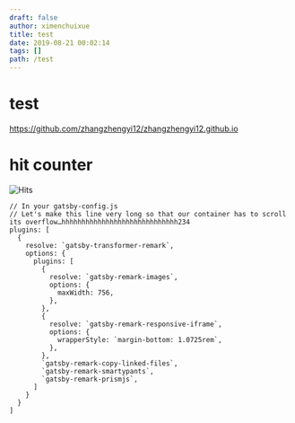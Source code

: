 ```yaml
---
draft: false
author: ximenchuixue
title: test
date: 2019-08-21 00:02:14
tags: []
path: /test
---
```


# test
https://github.com/zhangzhengyi12/zhangzhengyi12.github.io
# hit counter

<img src="http://39.108.57.183:8020/api/v1/count/tag.svg?url=http%3A%2F%2Fblog.angelxiang.com" alt="Hits"/>

```javascript{1-2,22}{numberLines: true}
// In your gatsby-config.js
// Let's make this line very long so that our container has to scroll its overflow…hhhhhhhhhhhhhhhhhhhhhhhhhhhhh234
plugins: [
  {
    resolve: `gatsby-transformer-remark`,
    options: {
      plugins: [
        {
          resolve: `gatsby-remark-images`,
          options: {
            maxWidth: 756,
          },
        },
        {
          resolve: `gatsby-remark-responsive-iframe`,
          options: {
            wrapperStyle: `margin-bottom: 1.0725rem`,
          },
        },
        `gatsby-remark-copy-linked-files`,
        `gatsby-remark-smartypants`,
        `gatsby-remark-prismjs`,
      ]
    }
  }
]
```
